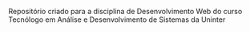 Repositório criado para a disciplina de Desenvolvimento Web do curso Tecnólogo em Análise e Desenvolvimento de Sistemas da Uninter
